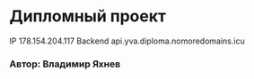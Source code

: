 
# Дипломный проект 

IP 178.154.204.117
Backend api.yva.diploma.nomoredomains.icu
### Автор: Владимир Яхнев
